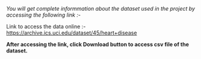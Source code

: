 *You will get complete informmation about the dataset used in the project by accessing the following link :-*

Link to access the data online :- https://archive.ics.uci.edu/dataset/45/heart+disease

**After accessing the link, click Download button to access csv file of the dataset.**

